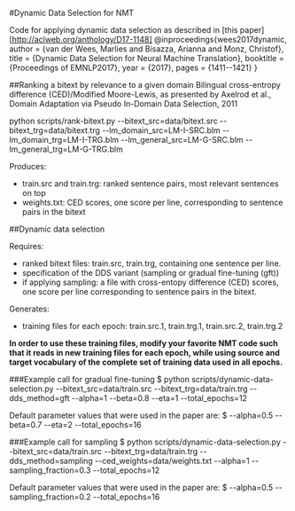 #Dynamic Data Selection for NMT

Code for applying dynamic data selection as described in [this paper][http://aclweb.org/anthology/D17-1148]
@inproceedings{wees2017dynamic,
  author    = {van der Wees, Marlies and Bisazza, Arianna and Monz, Christof},
  title     = {Dynamic Data Selection for Neural Machine Translation},
  booktitle = {Proceedings of EMNLP2017},
  year      = {2017},
  pages     = {1411--1421}
}

##Ranking a bitext by relevance to a given domain
Bilingual cross-entropy difference (CED)/Modified Moore-Lewis, as presented by 
Axelrod et al., Domain Adaptation via Pseudo In-Domain Data Selection, 2011

python scripts/rank-bitext.py --bitext_src=data/bitext.src --bitext_trg=data/bitext.trg --lm_domain_src=LM-I-SRC.blm --lm_domain_trg=LM-I-TRG.blm --lm_general_src=LM-G-SRC.blm --lm_general_trg=LM-G-TRG.blm  

Produces:
 - train.src and train.trg: ranked sentence pairs, most relevant sentences on top
 - weights.txt: CED scores, one score per line, corresponding to sentence pairs in the bitext

##Dynamic data selection

Requires:
 - ranked bitext files: train.src, train.trg, containing one sentence per line.
 - specification of the DDS variant (sampling or gradual fine-tuning (gft))
 - if applying sampling: a file with cross-entopy difference (CED) scores, one
   score per line corresponding to sentence pairs in the bitext.
   
Generates:
 - training files for each epoch: train.src.1, train.trg.1, train.src.2, train.trg.2
 
**In order to use these training files, modify your favorite NMT code such that it reads in new training files for each epoch, while using source and target vocabulary of the complete set of training data used in all epochs.**

###Example call for gradual fine-tuning
$ python scripts/dynamic-data-selection.py --bitext_src=data/train.src --bitext_trg=data/train.trg --dds_method=gft --alpha=1 --beta=0.8 --eta=1 --total_epochs=12

Default parameter values that were used in the paper are:
$ --alpha=0.5 --beta=0.7 --eta=2 --total_epochs=16

###Example call for sampling
$ python scripts/dynamic-data-selection.py --bitext_src=data/train.src --bitext_trg=data/train.trg --dds_method=sampling --ced_weights=data/weights.txt --alpha=1 --sampling_fraction=0.3 --total_epochs=12

Default parameter values that were used in the paper are:
$ --alpha=0.5 --sampling_fraction=0.2 --total_epochs=16

